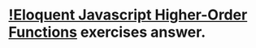 # [!Eloquent Javascript Higher-Order Functions](https://eloquentjavascript.net/05_higher_order.html) exercises answer.



